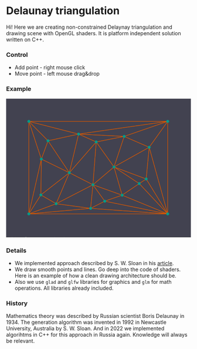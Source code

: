 # Delaunay triangulation
Hi! Here we are creating non-constrained Delaynay triangulation and drawing scene with OpenGL shaders. It is  platform independent solution written on C++.

### Control
* Add point - right mouse click     
* Move point - left mouse drag&drop

### Example
![Screen](./data/images/screen.png)


### Details
* We implemented approach described by S. W. Sloan in his [article](./data/articles/A-fast-algortithm-for-generating-constrained-Delaunay-triangulations.pdf).
* We draw smooth points and lines. Go deep into the code of shaders. Here is an example of how a clean drawing architecture should be.
* Also we use `glad` and `glfw` libraries for graphics and `glm` for math operations. All libraries already included.


### History
Mathematics theory was described by Russian scientist Boris Delaunay in 1934. The generation algorithm was invented in 1992 in Newcastle University, Australia by S. W. Sloan. And in 2022 we implemented algorihtms in C++ for this approach in Russia again. Knowledge will always be relevant.



